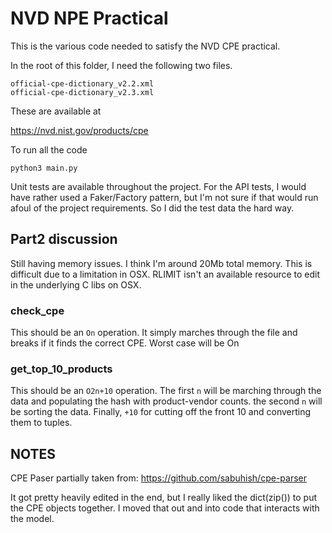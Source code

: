 # NVD NPE Practical

This is the various code needed to satisfy the NVD CPE practical.

In the root of this folder, I need the following two files. 

    official-cpe-dictionary_v2.2.xml
    official-cpe-dictionary_v2.3.xml

These are available at 

https://nvd.nist.gov/products/cpe

To run all the code

```shell {interactive=True}
python3 main.py
```

Unit tests are available throughout the project. For the API tests, I would have rather used a Faker/Factory pattern, 
but I'm not sure if that would run afoul of the project requirements. So I did the test data the hard way. 

## Part2 discussion 

Still having memory issues. I think I'm around 20Mb total memory. This is difficult due to a limitation in OSX. 
RLIMIT isn't an available resource to edit in the underlying C libs on OSX. 

### check_cpe

This should be an `On` operation. It simply marches through the file and breaks if it finds the correct CPE. Worst case will be On

### get_top_10_products

This should be an `O2n+10` operation. The first `n` will be marching through the data and populating the hash with product-vendor counts. 
the second `n` will be sorting the data. Finally, `+10` for cutting off the front 10 and converting them to tuples. 

## NOTES

CPE Paser partially taken from: 
https://github.com/sabuhish/cpe-parser

It got pretty heavily edited in the end, but I really liked the dict(zip()) to put the CPE objects together. I moved
that out and into code that interacts with the model. 